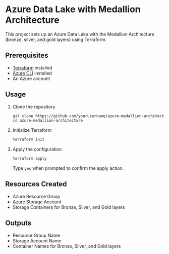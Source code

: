 # Azure Data Lake with Medallion Architecture

This project sets up an Azure Data Lake with the Medallion Architecture (bronze, silver, and gold layers) using Terraform.

## Prerequisites

- [Terraform](https://www.terraform.io/downloads.html) installed
- [Azure CLI](https://docs.microsoft.com/en-us/cli/azure/install-azure-cli) installed
- An Azure account

## Usage

1. Clone the repository
    ```sh
    git clone https://github.com/yourusername/azure-medallion-architecture.git
    cd azure-medallion-architecture
    ```

2. Initialize Terraform
    ```sh
    terraform init
    ```

3. Apply the configuration
    ```sh
    terraform apply
    ```

    Type `yes` when prompted to confirm the apply action.

## Resources Created

- Azure Resource Group
- Azure Storage Account
- Storage Containers for Bronze, Silver, and Gold layers

## Outputs

- Resource Group Name
- Storage Account Name
- Container Names for Bronze, Silver, and Gold layers
